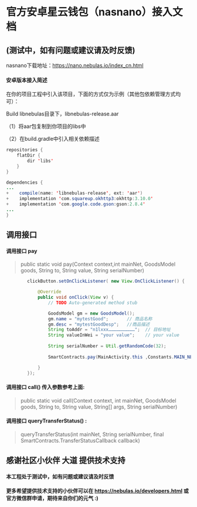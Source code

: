 # 官方安卓星云钱包（nasnano）接入文档
## (测试中，如有问题或建议请及时反馈)

nasnano下载地址：https://nano.nebulas.io/index_cn.html

#### 安卓版本接入简述
在你的项目工程中引入该项目，下面的方式仅为示例（其他包依赖管理方式均可）：

Build libnebulas目录下，libnebulas-release.aar

（1）将aar包复制到你项目的libs中

（2）在build.gradle中引入相关依赖描述

```java
repositories {
    flatDir {
        dir 'libs'
    }
}
```

```java
dependencies {
...
+    compile(name: 'libnebulas-release', ext: 'aar')
+    implementation 'com.squareup.okhttp3:okhttp:3.10.0'
+    implementation 'com.google.code.gson:gson:2.8.4'
...
}
```

## 调用接口
#### 调用接口 pay

>    public static void pay(Context context,int mainNet, GoodsModel goods, String to, String value, String serialNumber) 



```java
        clickButton.setOnClickListener( new View.OnClickListener() {

            @Override
            public void onClick(View v) {
                // TODO Auto-generated method stub

                GoodsModel gm = new GoodsModel();
                gm.name = "mytestGood";       // 商品名称
                gm.desc = "mytestGoodDesp";   //商品描述
                String toAddr = "n1lxxx…………………………";  // 目标地址
                String valueInWei = "your value";    // your value
                
                String serialNumber = Util.getRandomCode(32);
                
                SmartContracts.pay(MainActivity.this ,Constants.MAIN_NET, gm, toAddr, valueInWei, serialNumber);

            }
        });
```

#### 调用接口 call() 传入参数参考上面:
    
   
>    public static void call(Context context, int mainNet, GoodsModel goods, String to, String value, String[] args, String serialNumber) 


#### 调用接口 queryTransferStatus() :    

>    queryTransferStatus(int mainNet, String serialNumber, final SmartContracts.TransferStatusCallback callback) 




## 感谢社区小伙伴 大道 提供技术支持

#### 本工程处于测试中，如有问题或建议请及时反馈
#### 更多希望提供技术支持的小伙伴可以在 https://nebulas.io/developers.html 或官方微信群申请，期待来自你们的元气 :)




